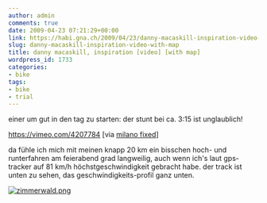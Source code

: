 ```yaml
---
author: admin
comments: true
date: 2009-04-23 07:21:29+00:00
link: https://habi.gna.ch/2009/04/23/danny-macaskill-inspiration-video-with-map/
slug: danny-macaskill-inspiration-video-with-map
title: danny macaskill, inspiration [video] [with map]
wordpress_id: 1733
categories:
- bike
tags:
- bike
- trial
---
```


einer um gut in den tag zu starten: der stunt bei ca. 3:15 ist unglaublich!

https://vimeo.com/4207784
[via [milano fixed](http://www.milanofixed.com/)]

da fühle ich mich mit meinen knapp 20 km ein bisschen hoch- und runterfahren am feierabend grad langweilig, auch wenn ich's laut gps-tracker auf 81 km/h höchstgeschwindigkeit gebracht habe. der track ist unten zu sehen, das geschwindigkeits-profil ganz unten.



[![zimmerwald.png](https://habi.gna.ch/wp-content/uploads/2009/04/zimmerwald.jpg)](https://habi.gna.ch/wp-content/uploads/2009/04/zimmerwald.png)
